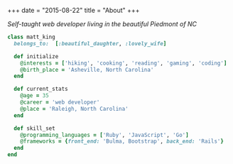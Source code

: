 +++
date = "2015-08-22"
title = "About"
+++

_Self-taught web developer living in the beautiful Piedmont of NC_

```ruby
class matt_king
  belongs_to:  [:beautiful_daughter, :lovely_wife]

  def initialize
    @interests = ['hiking', 'cooking', 'reading', 'gaming', 'coding']
    @birth_place = 'Asheville, North Carolina'
  end

  def current_stats
    @age = 35
    @career = 'web developer'
    @place = 'Raleigh, North Carolina'
  end

  def skill_set
    @programming_languages = ['Ruby', 'JavaScript', 'Go']
    @frameworks = {front_end: 'Bulma, Bootstrap', back_end: 'Rails'}
  end
end
```